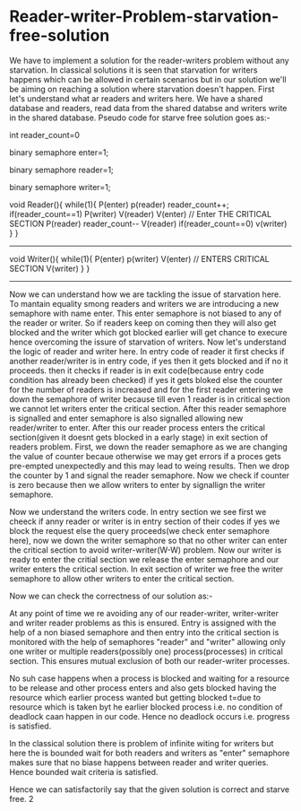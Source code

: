 # Reader-writer-Problem-starvation-free-solution

We have to implement a solution for the reader-writers problem without any starvation.
In classical solutions it is seen that starvation for writers happens which can be allowed in certain scenarios but in our solution we'll be aiming on reaching a solution where starvation doesn't happen.
First let's understand what ar readers and writers here.
We have a shared database and readers, read data from the shared databse and writers write in the shared database.
Pseudo code for starve free solution goes as:- 

int reader_count=0

binary semaphore enter=1;

binary semaphore reader=1;

binary semaphore writer=1;

void Reader(){
while(1){
P(enter)
 p(reader)
 reader_count++;
 if(reader_count==1)
   P(writer)
 V(reader)
V(enter)
// Enter THE CRITICAL SECTION
P(reader)
 reader_count--
V(reader)
if(reader_count==0)
v(writer)
}
}
**********************
void Writer(){
while(1){
P(enter)
 p(writer)
 V(enter)
   // ENTERS CRITICAL SECTION
V(writer)
}
}
*******************************
Now we can understand how we are tackling the issue of starvation here.
To mantain equality smong readers and writers we are introducing a new semaphore with name enter. This enter semaphore is not biased to any of the reader or writer.
So if readers keep on coming then they will also get blocked and the writer which got blocked  earlier will get chance to execure hence overcoming the issure of starvation of writers.
Now let's understand the logic of reader and writer here.
In entry code of reader it first checks if another reader/writer is in entry code, if yes then it gets blocked and if no it proceeds.
then it checks if  reader is in exit code(because entry code condition has already been checked) if yes it gets bloked else the counter for the number of readers is increased and for the first reader entering we down the semaphore of writer because till even 1 reader is in critical section we cannot let writers enter the critical section.
After this reader semaphore is signalled and enter semaphore is also signalled allowing new reader/writer to enter.
After this our reader process enters the critical section(given it doesnt gets blocked in a early stage)
in exit section of readers problem.
First, we down the reader semaphore as we are changing the value of counter becaue otherwise we may get errors if a proces gets pre-empted unexpectedly and this may lead to weing results.
Then we drop the counter by 1 and signal the reader semaphore. Now we check if counter is zero because then we allow writers to enter by signallign the writer semaphore.

Now we understand the writers code.
In entry section we see first we cheeck if anny reader or writer is in entry section of their codes if yes we block the request else the query proceeds(we check enter semaphore here), now we down the writer semaphore so that no other writer can enter the critical section to avoid writer-writer(W-W) problem. Now our writer is ready to enter the critial section we release the enter semaphore and our writer enters the critical section.
In exit section of writer we free the writer semaphore to allow other writers to enter the critical section.

Now we can check the correctness of our solution as:-

At any point of time we re avoiding any of our reader-writer, writer-writer and writer reader problems as this is ensured. Entry is assigned with the help of a non biased semaphore and then entry into the critical section is monitored with the help of semaphores "reader" and "writer"  allowing only one writer or multiple readers(possibly one) process(processes) in critical section.
This ensures mutual exclusion of both our reader-writer processes.

No suh case happens when a process is blocked and waiting for a resource to be release and other process enters and also gets blocked having the resource which earlier process wanted but getting blocked t=due to resource which is taken byt he earlier blocked process i.e. no condition of deadlock caan happen in our code.
Hence no deadlock occurs i.e. progress is satisfied.

In the classical solution there is problem of infinite witing for writers but here the is bounded wait for both readers and writers as "enter" semaphore makes sure that no biase happens between reader and writer queries. Hence bounded wait criteria is satisfied.

Hence we can satisfactorily say that the given solution is correct and starve free.
2
 

 
